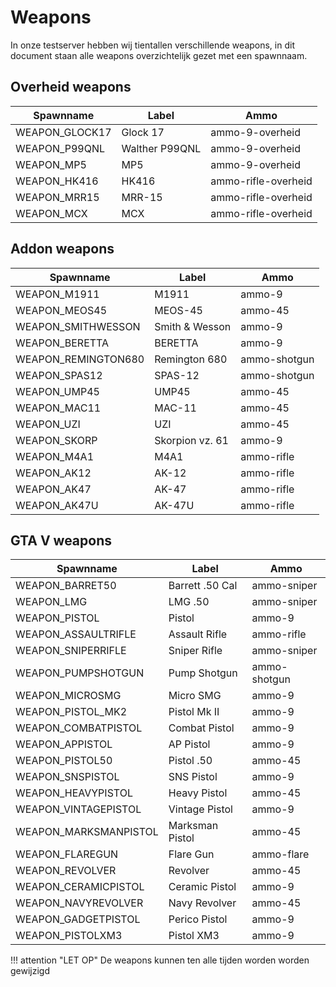 # Weapons

In onze testserver hebben wij tientallen verschillende weapons, in dit document staan alle weapons overzichtelijk gezet met een spawnnaam.

## Overheid weapons
| Spawnname            | Label                  | Ammo               |
|----------------------|------------------------|--------------------|
| WEAPON_GLOCK17       | Glock 17              | ammo-9-overheid    |
| WEAPON_P99QNL        | Walther P99QNL        | ammo-9-overheid    |
| WEAPON_MP5           | MP5                   | ammo-9-overheid    |
| WEAPON_HK416         | HK416                 | ammo-rifle-overheid|
| WEAPON_MRR15         | MRR-15                | ammo-rifle-overheid|
| WEAPON_MCX           | MCX                   | ammo-rifle-overheid|


## Addon weapons
| Spawnname            | Label                  | Ammo               |
|----------------------|------------------------|--------------------|
| WEAPON_M1911         | M1911                 | ammo-9             |
| WEAPON_MEOS45        | MEOS-45               | ammo-45            |
| WEAPON_SMITHWESSON   | Smith & Wesson        | ammo-9             |
| WEAPON_BERETTA       | BERETTA               | ammo-9             |
| WEAPON_REMINGTON680  | Remington 680         | ammo-shotgun       |
| WEAPON_SPAS12        | SPAS-12               | ammo-shotgun       |
| WEAPON_UMP45         | UMP45                 | ammo-45            |
| WEAPON_MAC11         | MAC-11                | ammo-45            |
| WEAPON_UZI           | UZI                   | ammo-45            |
| WEAPON_SKORP         | Skorpion vz. 61       | ammo-9             |
| WEAPON_M4A1          | M4A1                  | ammo-rifle         |
| WEAPON_AK12          | AK-12                 | ammo-rifle         |
| WEAPON_AK47          | AK-47                 | ammo-rifle         |
| WEAPON_AK47U         | AK-47U                | ammo-rifle         |

## GTA V weapons
| Spawnname            | Label                  | Ammo               |
|----------------------|------------------------|--------------------|
| WEAPON_BARRET50      | Barrett .50 Cal       | ammo-sniper        |
| WEAPON_LMG           | LMG .50               | ammo-sniper        |
| WEAPON_PISTOL        | Pistol                | ammo-9             |
| WEAPON_ASSAULTRIFLE  | Assault Rifle         | ammo-rifle         |
| WEAPON_SNIPERRIFLE   | Sniper Rifle          | ammo-sniper        |
| WEAPON_PUMPSHOTGUN   | Pump Shotgun          | ammo-shotgun       |
| WEAPON_MICROSMG      | Micro SMG             | ammo-9             |
| WEAPON_PISTOL_MK2    | Pistol Mk II          | ammo-9             |
| WEAPON_COMBATPISTOL  | Combat Pistol         | ammo-9             |
| WEAPON_APPISTOL      | AP Pistol             | ammo-9             |
| WEAPON_PISTOL50      | Pistol .50            | ammo-45            |
| WEAPON_SNSPISTOL     | SNS Pistol            | ammo-9             |
| WEAPON_HEAVYPISTOL   | Heavy Pistol          | ammo-45            |
| WEAPON_VINTAGEPISTOL | Vintage Pistol        | ammo-9             |
| WEAPON_MARKSMANPISTOL| Marksman Pistol       | ammo-45            |
| WEAPON_FLAREGUN      | Flare Gun             | ammo-flare         |
| WEAPON_REVOLVER      | Revolver              | ammo-45            |
| WEAPON_CERAMICPISTOL | Ceramic Pistol        | ammo-9             |
| WEAPON_NAVYREVOLVER  | Navy Revolver         | ammo-45            |
| WEAPON_GADGETPISTOL  | Perico Pistol         | ammo-9             |
| WEAPON_PISTOLXM3     | Pistol XM3            | ammo-9             |

!!! attention "LET OP"
    De weapons kunnen ten alle tijden worden worden gewijzigd